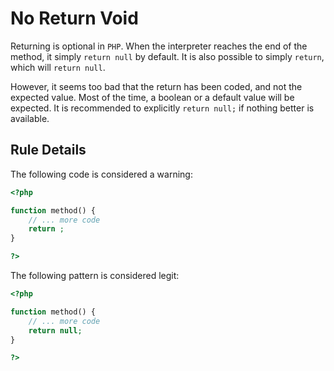 <!-- Good Practices -->
# No Return Void

Returning is optional in `PHP`. When the interpreter reaches the end of the method, it simply `return null` by default. It is also possible to simply `return`, which will `return null`. 

However, it seems too bad that the return has been coded, and not the expected value. Most of the time, a boolean or a default value will be expected. It is recommended to explicitly `return null;` if nothing better is available.


## Rule Details

The following code is considered a warning:

```php
<?php

function method() {
	// ... more code
	return ;
}

?>
```


The following pattern is considered legit:

```php
<?php

function method() {
	// ... more code
	return null;
}

?>
```

<!--
## When Not To Use It



## Further Reading 

-->